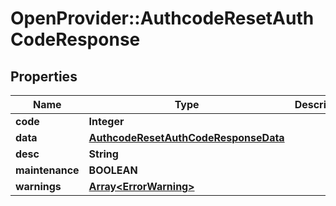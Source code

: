 # OpenProvider::AuthcodeResetAuthCodeResponse

## Properties
Name | Type | Description | Notes
------------ | ------------- | ------------- | -------------
**code** | **Integer** |  | [optional] 
**data** | [**AuthcodeResetAuthCodeResponseData**](AuthcodeResetAuthCodeResponseData.md) |  | [optional] 
**desc** | **String** |  | [optional] 
**maintenance** | **BOOLEAN** |  | [optional] 
**warnings** | [**Array&lt;ErrorWarning&gt;**](ErrorWarning.md) |  | [optional] 

